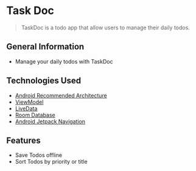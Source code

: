 # Task Doc
> TaskDoc is a todo app that allow users to manage their daily todos.

## General Information
- Manage your daily todos with TaskDoc




## Technologies Used
- [Android Recommended Architecture](https://developer.android.com/topic/architecture#recommended-app-arch)
- [ViewModel](https://developer.android.com/topic/libraries/architecture/viewmodel)
- [LiveData](https://developer.android.com/topic/libraries/architecture/livedata)
- [Room Database](https://developer.android.com/training/data-storage/room)
- [Android Jetpack Navigation](https://developer.android.com/guide/navigation)



## Features
- Save Todos offline
- Sort Todos by priority or title
